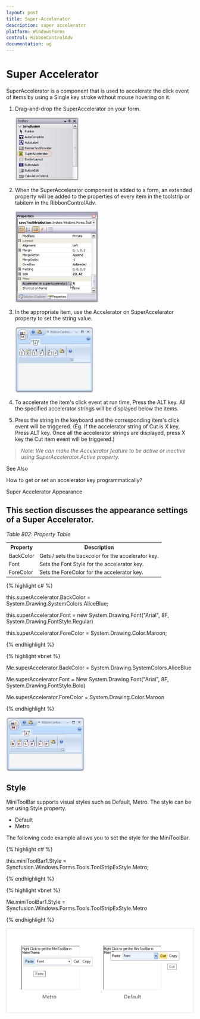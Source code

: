 ```yaml
---
layout: post
title: Super-Accelerator
description: super accelerator
platform: WindowsForms
control: RibbonControlAdv
documentation: ug
---
```


# Super Accelerator

SuperAccelerator is a component that is used to accelerate the click event of items by using a Single key stroke without mouse hovering on it.

1. Drag-and-drop the SuperAccelerator on your form.

   ![](Super-Accelerator_images/Super-Accelerator_img1.jpeg)

2. When the SuperAccelerator component is added to a form, an extended property will be added to the properties of every item in the toolstrip or tabitem in the RibbonControlAdv.

   ![](Super-Accelerator_images/Super-Accelerator_img2.jpeg)

3. In the appropriate item, use the Accelerator on SuperAccelerator property to set the string value.

   ![](Super-Accelerator_images/Super-Accelerator_img3.jpeg)

4. To accelerate the item's click event at run time, Press the ALT key. All the specified accelerator strings will be displayed below the items. 

5. Press the string in the keyboard and the corresponding item's click event will be triggered. (Eg. If the accelerator string of Cut is X key, Press ALT key. Once all the accelerator strings are displayed, press X key the Cut item event will be triggered.)

> _Note: We can make the Accelerator feature to be active or inactive using SuperAccelerator.Active property._

See Also

How to get or set an accelerator key programmatically?

Super Accelerator Appearance

## This section discusses the appearance settings of a Super Accelerator.

_Table_ _802_: _Property Table_

<table>
<tr>
<th>
Property</th><th>
Description</th></tr>
<tr>
<td>
BackColor</td><td>
Gets / sets the backcolor for the accelerator key.</td></tr>
<tr>
<td>
Font</td><td>
Sets the Font Style for the accelerator key.</td></tr>
<tr>
<td>
ForeColor</td><td>
Sets the ForeColor for the accelerator key.</td></tr>
</table>



{% highlight c# %}

this.superAccelerator.BackColor = System.Drawing.SystemColors.AliceBlue;

this.superAccelerator.Font = new System.Drawing.Font("Arial", 8F, System.Drawing.FontStyle.Regular)

this.superAccelerator.ForeColor = System.Drawing.Color.Maroon;

{% endhighlight %}

{% highlight vbnet %}

Me.superAccelerator.BackColor = System.Drawing.SystemColors.AliceBlue

Me.superAccelerator.Font = New System.Drawing.Font("Arial", 8F, System.Drawing.FontStyle.Bold)

Me.superAccelerator.ForeColor = System.Drawing.Color.Maroon

{% endhighlight %}

![](Super-Accelerator_images/Super-Accelerator_img5.jpeg) 

## Style

MiniToolBar supports visual styles such as Default, Metro. The style can be set using Style property. 

* Default
* Metro

The following code example allows you to set the style for the MiniToolBar.


{% highlight c# %}

this.miniToolBar1.Style = Syncfusion.Windows.Forms.Tools.ToolStripExStyle.Metro;

{% endhighlight %}

{% highlight vbnet %}

Me.miniToolBar1.Style = Syncfusion.Windows.Forms.Tools.ToolStripExStyle.Metro

{% endhighlight %}

![](Super-Accelerator_images/Super-Accelerator_img6.png)